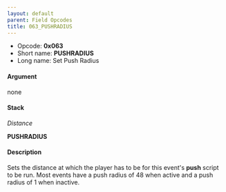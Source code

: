 ```yaml
---
layout: default
parent: Field Opcodes
title: 063_PUSHRADIUS
---
```


-   Opcode: **0x063**
-   Short name: **PUSHRADIUS**
-   Long name: Set Push Radius

#### Argument

none

#### Stack

  
*Distance*

**PUSHRADIUS**

#### Description

Sets the distance at which the player has to be for this event's **push** script to be run. Most events have a push radius of 48 when active and a push radius of 1 when inactive.
